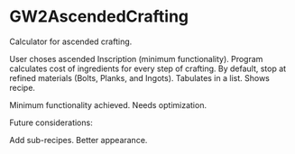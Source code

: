 # GW2AscendedCrafting
Calculator for ascended crafting.

User choses ascended Inscription (minimum functionality).
Program calculates cost of ingredients for every step of
crafting.  By default, stop at refined materials (Bolts,
Planks, and Ingots).  Tabulates in a list.  Shows recipe.


Minimum functionality achieved.  Needs optimization.


Future considerations:

Add sub-recipes.
Better appearance.

